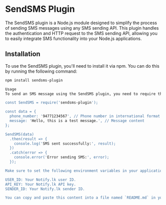 # SendSMS Plugin

The SendSMS plugin is a Node.js module designed to simplify the process of sending SMS messages using any SMS sending API. This plugin handles the authentication and HTTP request to the SMS sending API, allowing you to easily integrate SMS functionality into your Node.js applications.

## Installation

To use the SendSMS plugin, you'll need to install it via npm. You can do this by running the following command:

```bash
npm install sendsms-plugin

Usage
To send an SMS message using the SendSMS plugin, you need to require the module and call the SendSMS function with the appropriate data. Here's an example of how to use it:

const SendSMS = require('sendsms-plugin');

const data = {
  phone_number: '94771234567', // Phone number in international format (e.g., '94771234567')
  message: 'Hello, this is a test message.', // Message content
};

SendSMS(data)
  .then(result => {
    console.log('SMS sent successfully:', result);
  })
  .catch(error => {
    console.error('Error sending SMS:', error);
  });

Make sure to set the following environment variables in your application before using the SendSMS plugin:

USER_ID: Your Notify.lk user ID.
API_KEY: Your Notify.lk API key.
SENDER_ID: Your Notify.lk sender ID.

You can copy and paste this content into a file named `README.md` in your GitHub repository.


